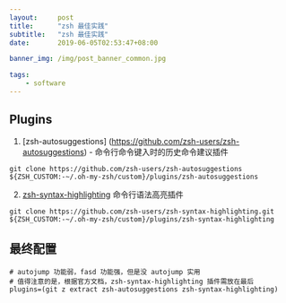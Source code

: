 ```yaml
---
layout:     post
title:      "zsh 最佳实践"
subtitle:   "zsh 最佳实践"
date:       2019-06-05T02:53:47+08:00

banner_img: /img/post_banner_common.jpg

tags:
    - software
---
```


## Plugins

1. [zsh-autosuggestions] (https://github.com/zsh-users/zsh-autosuggestions) - 命令行命令键入时的历史命令建议插件
```
git clone https://github.com/zsh-users/zsh-autosuggestions ${ZSH_CUSTOM:-~/.oh-my-zsh/custom}/plugins/zsh-autosuggestions
```

2. [zsh-syntax-highlighting](https://github.com/zsh-users/zsh-syntax-highlighting)
命令行语法高亮插件
```
git clone https://github.com/zsh-users/zsh-syntax-highlighting.git ${ZSH_CUSTOM:-~/.oh-my-zsh/custom}/plugins/zsh-syntax-highlighting
```


## 最终配置
```
# autojump 功能弱，fasd 功能强，但是没 autojump 实用
# 值得注意的是，根据官方文档，zsh-syntax-highlighting 插件需放在最后
plugins=(git z extract zsh-autosuggestions zsh-syntax-highlighting)
```

